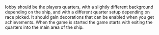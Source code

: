 lobby should be the players quarters, with a slightly different background depending on the ship, and with a different quarter setup depending on race picked. It should gain decorations that can be enabled when you get achievements. When the game is started the game starts with exiting the quarters into the main area of the ship.